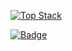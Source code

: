 [![Top Stack](https://widget.realdeveloper.pro/api/top?stack=JavaScript,Java,jQuery)](https://github.com/SJIN-PARK)

[![Badge](https://widget.realdeveloper.pro/api/badge?title=Languages/Framework/DataBase&badges=Java,JavaScript,.Net,Csharp,jQuery,Spring,Oracle,MySQL,PostgreSQL,Mssql,JSP)](https://github.com/SJIN-PARK)


<!--
**SJIN-PARK/SJIN-PARK** is a ✨ _special_ ✨ repository because its `README.md` (this file) appears on your GitHub profile.

Here are some ideas to get you started:

- 🔭 I’m currently working on ...
- 🌱 I’m currently learning ...
- 👯 I’m looking to collaborate on ...
- 🤔 I’m looking for help with ...
- 💬 Ask me about ...
- 📫 How to reach me: ...
- 😄 Pronouns: ...
- ⚡ Fun fact: ...
-->
